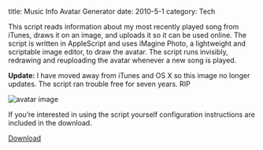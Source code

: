 title: Music Info Avatar Generator
date: 2010-5-1
category: Tech

This script reads information about my most recently played song from iTunes, draws it on an image, and uploads it so it can be used online. The script is written in AppleScript and uses iMagine Photo, a lightweight and scriptable image editor, to draw the avatar. The script runs invisibly, redrawing and reuploading the avatar whenever a new song is played.

**Update:** I have moved away from iTunes and OS X so this image no longer updates. The script ran trouble free for seven years. RIP

![avatar image](/images/songAvy.jpeg)

If you’re interested in using the script yourself configuration instructions are included in the download.

[Download](/bin/avatarGenerator.zip)
